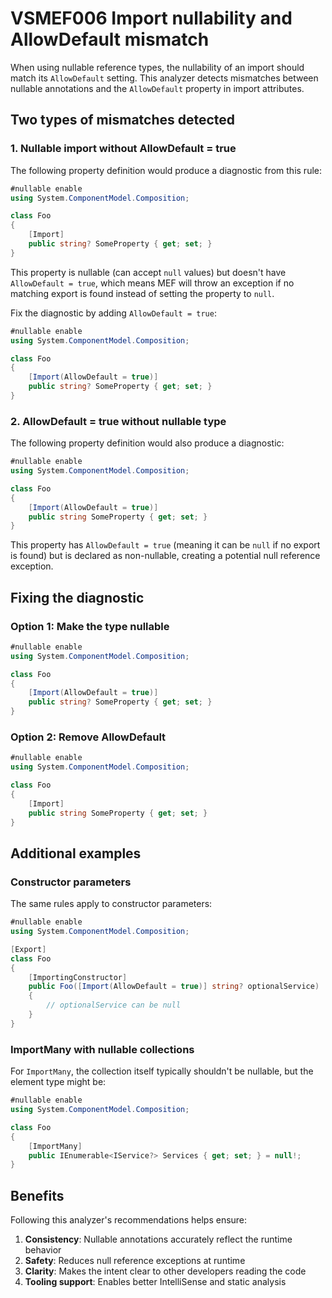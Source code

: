 # VSMEF006 Import nullability and AllowDefault mismatch

When using nullable reference types, the nullability of an import should match its `AllowDefault` setting. This analyzer detects mismatches between nullable annotations and the `AllowDefault` property in import attributes.

## Two types of mismatches detected

### 1. Nullable import without AllowDefault = true

The following property definition would produce a diagnostic from this rule:

```cs
#nullable enable
using System.ComponentModel.Composition;

class Foo
{
    [Import]
    public string? SomeProperty { get; set; }
}
```

This property is nullable (can accept `null` values) but doesn't have `AllowDefault = true`, which means MEF will throw an exception if no matching export is found instead of setting the property to `null`.

Fix the diagnostic by adding `AllowDefault = true`:

```cs
#nullable enable
using System.ComponentModel.Composition;

class Foo
{
    [Import(AllowDefault = true)]
    public string? SomeProperty { get; set; }
}
```

### 2. AllowDefault = true without nullable type

The following property definition would also produce a diagnostic:

```cs
#nullable enable
using System.ComponentModel.Composition;

class Foo
{
    [Import(AllowDefault = true)]
    public string SomeProperty { get; set; }
}
```

This property has `AllowDefault = true` (meaning it can be `null` if no export is found) but is declared as non-nullable, creating a potential null reference exception.

## Fixing the diagnostic

### Option 1: Make the type nullable

```cs
#nullable enable
using System.ComponentModel.Composition;

class Foo
{
    [Import(AllowDefault = true)]
    public string? SomeProperty { get; set; }
}
```

### Option 2: Remove AllowDefault

```cs
#nullable enable
using System.ComponentModel.Composition;

class Foo
{
    [Import]
    public string SomeProperty { get; set; }
}
```

## Additional examples

### Constructor parameters

The same rules apply to constructor parameters:

```cs
#nullable enable
using System.ComponentModel.Composition;

[Export]
class Foo
{
    [ImportingConstructor]
    public Foo([Import(AllowDefault = true)] string? optionalService)
    {
        // optionalService can be null
    }
}
```

### ImportMany with nullable collections

For `ImportMany`, the collection itself typically shouldn't be nullable, but the element type might be:

```cs
#nullable enable
using System.ComponentModel.Composition;

class Foo
{
    [ImportMany]
    public IEnumerable<IService?> Services { get; set; } = null!;
}
```

## Benefits

Following this analyzer's recommendations helps ensure:

1. **Consistency**: Nullable annotations accurately reflect the runtime behavior
2. **Safety**: Reduces null reference exceptions at runtime  
3. **Clarity**: Makes the intent clear to other developers reading the code
4. **Tooling support**: Enables better IntelliSense and static analysis
